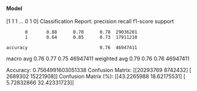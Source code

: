 #### Model
[1 1 1 ... 0 1 0]
Classification Report:
              precision    recall  f1-score   support

           0       0.88      0.70      0.78  29036201
           1       0.64      0.85      0.73  17911210

    accuracy                           0.76  46947411
   macro avg       0.76      0.77      0.75  46947411
weighted avg       0.79      0.76      0.76  46947411

Accuracy: 0.7564991603051338
Confusion Matrix:
[[20293769  8742432]
 [ 2689302 15221908]]
Confusion Matrix (%):
[[43.2265988  18.62175531]
 [ 5.72832866 32.42331723]]
